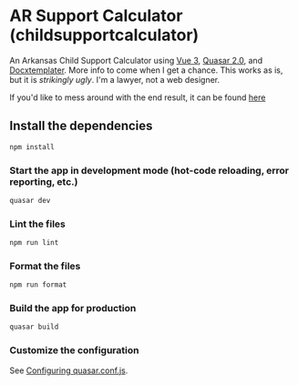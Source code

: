 # AR Support Calculator (childsupportcalculator)

An Arkansas Child Support Calculator using [Vue 3](https://vuejs.org/), [Quasar 2.0](https://quasar.dev/), and [Docxtemplater](https://docxtemplater.com/docs/configuration/). More info to come when I get a chance. This works as is, but it is _strikingly ugly_. I'm a lawyer, not a web designer.

If you'd like to mess around with the end result, it can be found [here](https://tlfjar.github.io/childsupportcalculator/)

## Install the dependencies

```bash
npm install
```

### Start the app in development mode (hot-code reloading, error reporting, etc.)

```bash
quasar dev
```

### Lint the files

```bash
npm run lint
```

### Format the files

```bash
npm run format
```

### Build the app for production

```bash
quasar build
```

### Customize the configuration

See [Configuring quasar.conf.js](https://quasar.dev/quasar-cli/quasar-conf-js).
